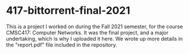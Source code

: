 # 417-bittorrent-final-2021

This is a project I worked on during the Fall 2021 semester, for the course CMSC417: Computer Networks. It was the final project, and a major undertaking, which is why I uploaded it here. We wrote up more details in the "report.pdf" file included in the repository.
